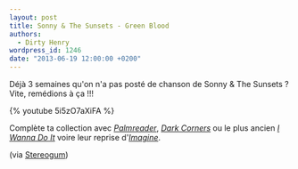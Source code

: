 ```yaml
---
layout: post
title: Sonny & The Sunsets - Green Blood
authors:
  - Dirty Henry
wordpress_id: 1246
date: "2013-06-19 12:00:00 +0200"
---
```


Déjà 3 semaines qu'on n'a pas posté de chanson de Sonny & The Sunsets ? Vite,
remédions à ça !!!

{% youtube 5i5zO7aXiFA %}

Complète ta collection avec [_Palmreader_](1238), [_Dark Corners_](1205) ou le
plus ancien [_I Wanna Do It_](827) voire leur reprise d'[_Imagine_](1195).

(via
[Stereogum](http://www.stereogum.com/1384481/sonny-the-sunsets-green-blood-video/video/))
